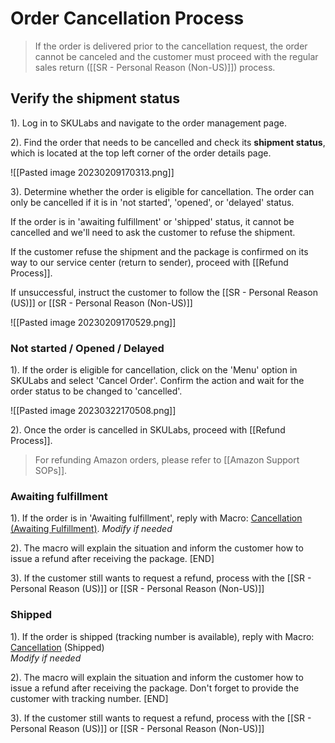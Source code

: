 # Order Cancellation Process
> If the order is delivered prior to the cancellation request, the order cannot be canceled and the customer must proceed with the regular sales return ([[SR - Personal Reason (Non-US)]]) process.

## Verify the shipment status

1). Log in to SKULabs and navigate to the order management page.

2). Find the order that needs to be cancelled and check its **shipment status**, which is located at the top left corner of the order details page.
   
   ![[Pasted image 20230209170313.png]]
   
3). Determine whether the order is eligible for cancellation. The order can only be cancelled if it is in 'not started', 'opened', or 'delayed' status. 

If the order is in 'awaiting fulfillment' or 'shipped' status, it cannot be cancelled and we'll need to ask the customer to refuse the shipment.

If the customer refuse the shipment and the package is confirmed on its way to our service center (return to sender), proceed with [[Refund Process]]. 

If unsuccessful, instruct the customer to follow the [[SR - Personal Reason (US)]] or [[SR - Personal Reason (Non-US)]]
   
   ![[Pasted image 20230209170529.png]]

### Not started / Opened / Delayed 

1). If the order is eligible for cancellation, click on the 'Menu' option in SKULabs and select 'Cancel Order'. Confirm the action and wait for the order status to be changed to 'cancelled'.
   
   ![[Pasted image 20230322170508.png]]
   
2). Once the order is cancelled in SKULabs, proceed with [[Refund Process]]. 

> For refunding Amazon orders, please refer to [[Amazon Support SOPs]].

### Awaiting fulfillment

1). If the order is in 'Awaiting fulfillment', reply with Macro:  <u>Cancellation (Awaiting Fulfillment)</u>.
*Modify if needed*

2). The macro will explain the situation and inform the customer how to issue a refund after receiving the package. [END]

3). If the customer still wants to request a refund, process with the [[SR - Personal Reason (US)]] or [[SR - Personal Reason (Non-US)]]


### Shipped

1). If the order is shipped (tracking number is available), reply with Macro: <u>Cancellation</u> (Shipped)  
*Modify if needed*

2). The macro will explain the situation and inform the customer how to issue a refund after receiving the package. Don't forget to provide the customer with tracking number. [END]

3). If the customer still wants to request a refund, process with the [[SR - Personal Reason (US)]] or [[SR - Personal Reason (Non-US)]]
